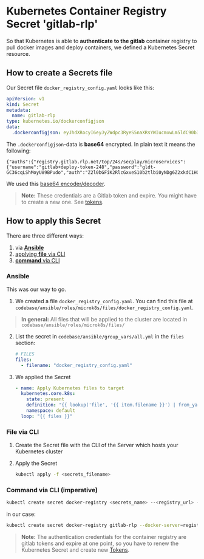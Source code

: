 # Kubernetes Container Registry Secret 'gitlab-rlp'

So that Kubernetes is able to **authenticate to the gitlab** container registry to pull docker images and deploy containers, we defined a Kubernetes Secret resource.

## How to create a Secrets file

Our Secret file `docker_registry_config.yaml` looks like this:
```yaml
apiVersion: v1
kind: Secret
metadata:
  name: gitlab-rlp
type: kubernetes.io/dockerconfigjson
data:
  .dockerconfigjson: eyJhdXRocyI6eyJyZWdpc3RyeS5naXRsYWIucmxwLm5ldC90b3AvMjRzL3NlY3BsYXkvbWljcm9zZXJ2aWNlcyI6eyJ1c2VybmFtZSI6ImdpdGxhYitkZXBsb3ktdG9rZW4tMjQ4IiwicGFzc3dvcmQiOiJnbGR0LUdDMzZjcUxTaE1veVU4OUJQdWRvIiwiYXV0aCI6IloybDBiR0ZpSzJSbGNHeHZlUzEwYjJ0bGJpMHlORGc2WjJ4a2RDMUhRek0yWTNGTVUyaE5iM2xWT0RsQ1VIVmtidz09In19fQ==
```
The `.dockerconfigjson`-data is **base64** encrypted. In plain text it means the following:
```
{"auths":{"registry.gitlab.rlp.net/top/24s/secplay/microservices":{"username":"gitlab+deploy-token-248","password":"gldt-GC36cqLShMoyU89BPudo","auth":"Z2l0bGFiK2RlcGxveS10b2tlbi0yNDg6Z2xkdC1HQzM2Y3FMU2hNb3lVODlCUHVkbw=="}}}
```
We used this [base64 encoder/decoder](https://www.base64decode.org/).

> **Note:** These credentials are a Gitlab token and expire. You might have to create a new one. See [tokens](./gitlab-tokens.md).
 
## How to apply this Secret

There are three different ways:
1. via [**Ansible**](./kubernetes-container-registry-secret.md#ansible)
2. [applying **file** via CLI](./kubernetes-container-registry-secret.md#file-via-cli)
3. [**command** via CLI](./kubernetes-container-registry-secret.md#command-via-cli-imperative)

### Ansible

This was our way to go.

1. We created a file `docker_registry_config.yaml`. You can find this file at `codebase/ansible/roles/microk8s/files/docker_registry_config.yaml`.

> **In general:** All files that will be applied to the cluster are located in `codebase/ansible/roles/microk8s/files/`

2. List the secret in `codebase/ansible/group_vars/all.yml` in the `files` section:

   ```yaml
   # FILES
   files:
     - filename: "docker_registry_config.yaml"
   ```

3. We applied the Secret
   ```yaml
   - name: Apply Kubernetes files to target
     kubernetes.core.k8s:
       state: present
       definition: "{{ lookup('file', '{{ item.filename }}') | from_yaml }}"
       namespace: default
     loop: "{{ files }}"
   ```

### File via CLI

1. Create the Secret file with the CLI of the Server which hosts your Kubernetes cluster

2. Apply the Secret

   ```bash
   kubectl apply -f <secrets_filename>
   ```

### Command via CLI (imperative)

```bash
kubectl create secret docker-registry <secrets_name> --<registry_url> --docker-username=<username> --docker-password=<password>
```

in our case:

```bash
kubectl create secret docker-registry gitlab-rlp --docker-server=registry.gitlab.rlp.net/top/24s/secplay/microservices --docker-username=gitlab+deploy-token-248 --docker-password=gldt-GC36cqLShMoyU89BPudo
```

> **Note:** The authentication credentials for the container registry are gitlab tokens and expire at one point, so you have to renew the Kubernetes Secret and create new [Tokens](./gitlab-tokens.md).